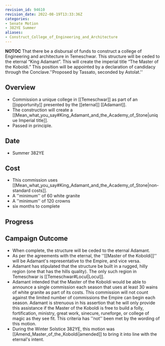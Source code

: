 ```yaml
---
revision_id: 94610
revision_date: 2022-08-19T13:33:36Z
categories:
- Senate Motion
- 382YE Summer
aliases:
- Construct_College_of_Engineering_and_Architecture
---
```



__NOTOC__
That there be a disbursal of funds to construct a college of Engineering and architecture in Temeschwar. This structure will be ceded to the eternal “King Adamant”. This will create the imperial title “The Master of the Koboldi.” This position will be appointed by a declaration of candidacy through the Conclave.''Proposed by Tassato, seconded by Astolat.''
## Overview
* Commission a unique college in [[Temeschwar]] as part of an [[opportunity]] presented by the [[eternal]] [[Adamant]].
* The construction will create a [[Mean_what_you_say#King_Adamant_and_the_Academy_of_Stone|unique Imperial title]].
* Passed in principle.
## Date
* Summer 382YE
## Cost
* This commission uses [[Mean_what_you_say#King_Adamant_and_the_Academy_of_Stone|non-standard costs]].
* A ''minimum'' of 60 white granite
* A ''minimum'' of 120 crowns
* six months to complete
## Progress

## Campaign Outcome
* When complete, the structure will be ceded to the eternal Adamant. 
* As per the agreements with the eternal, the ''[[Master of the Koboldi]]'' will be Adamant's representative to the Empire, and vice versa. 
* Adamant has stipulated that the structure be built in a rugged, hilly region (one that has the hills quality). The only such region in Temeschwar is [[Temeschwar#Locul|Locul]].
* Adamant intended that the Master of the Koboldi would be able to announce a single commission each season that uses at least 30 wains of white granite as part of its costs. This commission will not count against the limited number of commissions the Empire can begin each season. Adamant is strenuous in his assertion that he will only provide this assistance if the Master of the Koboldi is free to build a folly, fortification, ministry, great work, sinecure, runeforge, or college of magic as they see fit. This criteria has ''not'' been met by the wording of this motion.
* During the Winter Solstice 382YE, this motion was [[Amend_Master_of_the_Koboldi|amended]] to bring it into line with the eternal's intent.
